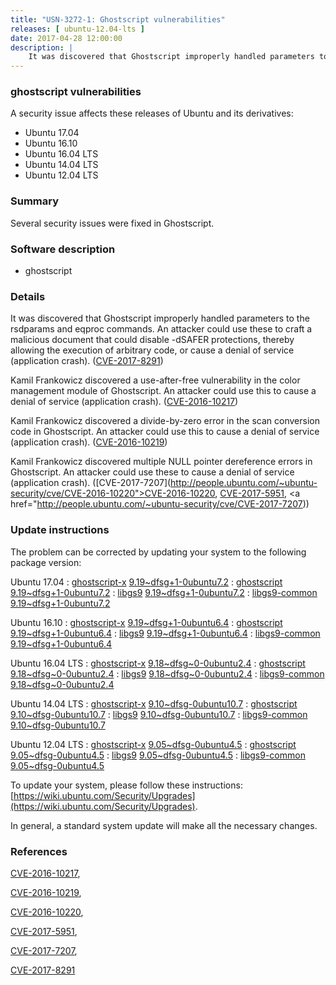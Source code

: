 ```yaml
---
title: "USN-3272-1: Ghostscript vulnerabilities"
releases: [ ubuntu-12.04-lts ]
date: 2017-04-28 12:00:00
description: |
    It was discovered that Ghostscript improperly handled parameters to the rsdparams and eqproc commands. An attacker could use these to craft a malicious document that could disable -dSAFER protections, thereby allowing the execution of arbitrary code, or cause a denial of service (application crash). ([CVE-2017-8291](http://people.ubuntu.com/~ubuntu-security/cve/CVE-2017-8291))
--- 
```

 
### ghostscript vulnerabilities

A security issue affects these releases of Ubuntu and its derivatives:

* Ubuntu 17.04
* Ubuntu 16.10
* Ubuntu 16.04 LTS
* Ubuntu 14.04 LTS
* Ubuntu 12.04 LTS

### Summary

Several security issues were fixed in Ghostscript. 

### Software description

* ghostscript 

### Details

It was discovered that Ghostscript improperly handled parameters to the rsdparams and eqproc commands. An attacker could use these to craft a malicious document that could disable -dSAFER protections, thereby allowing the execution of arbitrary code, or cause a denial of service (application crash). ([CVE-2017-8291](http://people.ubuntu.com/~ubuntu-security/cve/CVE-2017-8291))

Kamil Frankowicz discovered a use-after-free vulnerability in the color management module of Ghostscript. An attacker could use this to cause a denial of service (application crash). ([CVE-2016-10217](http://people.ubuntu.com/~ubuntu-security/cve/CVE-2016-10217))

Kamil Frankowicz discovered a divide-by-zero error in the scan conversion code in Ghostscript. An attacker could use this to cause a denial of service (application crash). ([CVE-2016-10219](http://people.ubuntu.com/~ubuntu-security/cve/CVE-2016-10219))

Kamil Frankowicz discovered multiple NULL pointer dereference errors in Ghostscript. An attacker could use these to cause a denial of service (application crash). ([CVE-2017-7207](http://people.ubuntu.com/~ubuntu-security/cve/CVE-2016-10220">CVE-2016-10220</a>, <a href="http://people.ubuntu.com/~ubuntu-security/cve/CVE-2017-5951">CVE-2017-5951</a>, <a href="http://people.ubuntu.com/~ubuntu-security/cve/CVE-2017-7207)) 

### Update instructions

The problem can be corrected by updating your system to the following package version:

Ubuntu 17.04
 : [ghostscript-x](https://launchpad.net/ubuntu/+source/ghostscript) <span> [9.19~dfsg+1-0ubuntu7.2](https://launchpad.net/ubuntu/+source/ghostscript/9.19~dfsg+1-0ubuntu7.2) </span> 
 : [ghostscript](https://launchpad.net/ubuntu/+source/ghostscript) <span> [9.19~dfsg+1-0ubuntu7.2](https://launchpad.net/ubuntu/+source/ghostscript/9.19~dfsg+1-0ubuntu7.2) </span> 
 : [libgs9](https://launchpad.net/ubuntu/+source/ghostscript) <span> [9.19~dfsg+1-0ubuntu7.2](https://launchpad.net/ubuntu/+source/ghostscript/9.19~dfsg+1-0ubuntu7.2) </span> 
 : [libgs9-common](https://launchpad.net/ubuntu/+source/ghostscript) <span> [9.19~dfsg+1-0ubuntu7.2](https://launchpad.net/ubuntu/+source/ghostscript/9.19~dfsg+1-0ubuntu7.2) </span> 

Ubuntu 16.10
 : [ghostscript-x](https://launchpad.net/ubuntu/+source/ghostscript) <span> [9.19~dfsg+1-0ubuntu6.4](https://launchpad.net/ubuntu/+source/ghostscript/9.19~dfsg+1-0ubuntu6.4) </span> 
 : [ghostscript](https://launchpad.net/ubuntu/+source/ghostscript) <span> [9.19~dfsg+1-0ubuntu6.4](https://launchpad.net/ubuntu/+source/ghostscript/9.19~dfsg+1-0ubuntu6.4) </span> 
 : [libgs9](https://launchpad.net/ubuntu/+source/ghostscript) <span> [9.19~dfsg+1-0ubuntu6.4](https://launchpad.net/ubuntu/+source/ghostscript/9.19~dfsg+1-0ubuntu6.4) </span> 
 : [libgs9-common](https://launchpad.net/ubuntu/+source/ghostscript) <span> [9.19~dfsg+1-0ubuntu6.4](https://launchpad.net/ubuntu/+source/ghostscript/9.19~dfsg+1-0ubuntu6.4) </span> 

Ubuntu 16.04 LTS
 : [ghostscript-x](https://launchpad.net/ubuntu/+source/ghostscript) <span> [9.18~dfsg~0-0ubuntu2.4](https://launchpad.net/ubuntu/+source/ghostscript/9.18~dfsg~0-0ubuntu2.4) </span> 
 : [ghostscript](https://launchpad.net/ubuntu/+source/ghostscript) <span> [9.18~dfsg~0-0ubuntu2.4](https://launchpad.net/ubuntu/+source/ghostscript/9.18~dfsg~0-0ubuntu2.4) </span> 
 : [libgs9](https://launchpad.net/ubuntu/+source/ghostscript) <span> [9.18~dfsg~0-0ubuntu2.4](https://launchpad.net/ubuntu/+source/ghostscript/9.18~dfsg~0-0ubuntu2.4) </span> 
 : [libgs9-common](https://launchpad.net/ubuntu/+source/ghostscript) <span> [9.18~dfsg~0-0ubuntu2.4](https://launchpad.net/ubuntu/+source/ghostscript/9.18~dfsg~0-0ubuntu2.4) </span> 

Ubuntu 14.04 LTS
 : [ghostscript-x](https://launchpad.net/ubuntu/+source/ghostscript) <span> [9.10~dfsg-0ubuntu10.7](https://launchpad.net/ubuntu/+source/ghostscript/9.10~dfsg-0ubuntu10.7) </span> 
 : [ghostscript](https://launchpad.net/ubuntu/+source/ghostscript) <span> [9.10~dfsg-0ubuntu10.7](https://launchpad.net/ubuntu/+source/ghostscript/9.10~dfsg-0ubuntu10.7) </span> 
 : [libgs9](https://launchpad.net/ubuntu/+source/ghostscript) <span> [9.10~dfsg-0ubuntu10.7](https://launchpad.net/ubuntu/+source/ghostscript/9.10~dfsg-0ubuntu10.7) </span> 
 : [libgs9-common](https://launchpad.net/ubuntu/+source/ghostscript) <span> [9.10~dfsg-0ubuntu10.7](https://launchpad.net/ubuntu/+source/ghostscript/9.10~dfsg-0ubuntu10.7) </span> 

Ubuntu 12.04 LTS
 : [ghostscript-x](https://launchpad.net/ubuntu/+source/ghostscript) <span> [9.05~dfsg-0ubuntu4.5](https://launchpad.net/ubuntu/+source/ghostscript/9.05~dfsg-0ubuntu4.5) </span> 
 : [ghostscript](https://launchpad.net/ubuntu/+source/ghostscript) <span> [9.05~dfsg-0ubuntu4.5](https://launchpad.net/ubuntu/+source/ghostscript/9.05~dfsg-0ubuntu4.5) </span> 
 : [libgs9](https://launchpad.net/ubuntu/+source/ghostscript) <span> [9.05~dfsg-0ubuntu4.5](https://launchpad.net/ubuntu/+source/ghostscript/9.05~dfsg-0ubuntu4.5) </span> 
 : [libgs9-common](https://launchpad.net/ubuntu/+source/ghostscript) <span> [9.05~dfsg-0ubuntu4.5](https://launchpad.net/ubuntu/+source/ghostscript/9.05~dfsg-0ubuntu4.5) </span> 

To update your system, please follow these instructions: [https://wiki.ubuntu.com/Security/Upgrades](https://wiki.ubuntu.com/Security/Upgrades).

In general, a standard system update will make all the necessary changes. 

### References

 [CVE-2016-10217](http://people.ubuntu.com/~ubuntu-security/cve/CVE-2016-10217), 

 [CVE-2016-10219](http://people.ubuntu.com/~ubuntu-security/cve/CVE-2016-10219), 

 [CVE-2016-10220](http://people.ubuntu.com/~ubuntu-security/cve/CVE-2016-10220), 

 [CVE-2017-5951](http://people.ubuntu.com/~ubuntu-security/cve/CVE-2017-5951), 

 [CVE-2017-7207](http://people.ubuntu.com/~ubuntu-security/cve/CVE-2017-7207), 

 [CVE-2017-8291](http://people.ubuntu.com/~ubuntu-security/cve/CVE-2017-8291)
 
